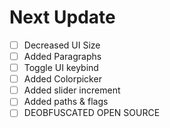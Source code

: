 # Next Update 
 - [ ] Decreased UI Size
 - [ ] Added Paragraphs
 - [ ] Toggle UI keybind
 - [ ] Added Colorpicker
 - [ ] Added slider increment
 - [ ] Added paths & flags
 - [ ] DEOBFUSCATED OPEN SOURCE
